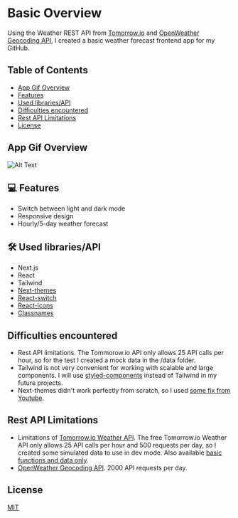 # Basic Overview

Using the Weather REST API from [Tomorrow.io](https://www.tomorrow.io/weather-api/) and [OpenWeather Geocoding API](https://openweathermap.org/api/geocoding-api), I created a basic weather forecast frontend app for my GitHub.

## Table of Contents

- [App Gif Overview](#app-gif-overview)
- [Features](#💻-features)
- [Used libraries/API](#🛠-used-librariesapi)
- [Difficulties encountered](#difficulties-encountered)
- [Rest API Limitations](#rest-api-limitations)
- [License](#license)

## App Gif Overview

![Alt Text](https://media.giphy.com/media/v1.Y2lkPTc5MGI3NjExcnd0cGs4OTRsdGpyOGFidjQ2YnByY2Q4aTc0cWVocTg4ZGNobzcyNyZlcD12MV9pbnRlcm5hbF9naWZfYnlfaWQmY3Q9Zw/Ha2ONI64qt72TSWQHF/giphy.gif)

## 💻 Features

- Switch between light and dark mode
- Responsive design
- Hourly/5-day weather forecast

## 🛠 Used libraries/API

- Next.js
- React
- Tailwind
- [Next-themes](https://github.com/pacocoursey/next-themes)
- [React-switch](https://github.com/markusenglund/react-switch)
- [React-icons](https://react-icons.github.io/react-icons/)
- [Classnames](https://github.com/JedWatson/classnames)

## Difficulties encountered

- Rest API limitations. The Tommorow.io API only allows 25 API calls per hour, so for the test I created a mock data in the /data folder.
- Tailwind is not very convenient for working with scalable and large components. I will use [styled-components](https://styled-components.com/) instead of Tailwind in my future projects.
- Next-themes didn't work perfectly from scratch, so I used [some fix from Youtube](https://www.youtube.com/watch?v=optD7ns4ISQ).

## Rest API Limitations

- Limitations of [Tomorrow.io Weather API](https://support.tomorrow.io/hc/en-us/articles/20273728362644-Free-API-Plan-Rate-Limits#:~:text=Under%20this%20plan%2C%20users%20are,25%20requests%20per%20hour). The free Tomorrow.io Weather API only allows 25 API calls per hour and 500 requests per day, so I created some simulated data to use in dev mode. Also available [basic functions and data only](https://docs.tomorrow.io/reference/data-layers-core).
- [OpenWeather Geocoding API](https://openweathermap.org/api/one-call-3). 2000 API requests per day.

## License

[MIT](https://choosealicense.com/licenses/mit/)
